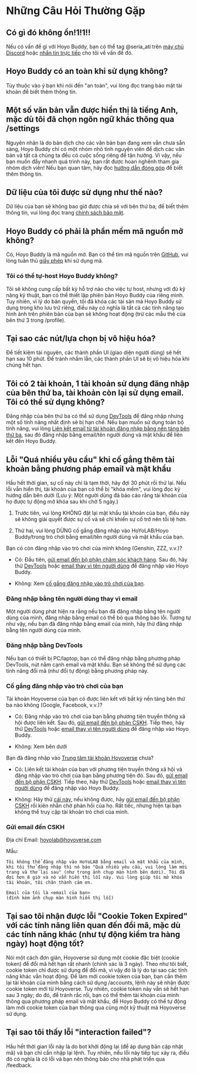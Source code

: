 <!-- markdownlint-disable MD026 MD040 MD047 -->
# Những Câu Hỏi Thường Gặp

## Có gì đó không ổn!1!1!!

Nếu có vấn đề gì với Hoyo Buddy, bạn có thể tag @seria_ati trên [máy chủ Discord](https://link.seria.moe/hb-dc) hoặc [nhắn tin trực tiếp](https://discord.com/users/410036441129943050) cho tôi về vấn đề đó.

## Hoyo Buddy có an toàn khi sử dụng không?

Tùy thuộc vào ý bạn khi nói đến "an toàn", vui lòng đọc trang bảo mật tài khoản để biết thêm thông tin.

## Một số văn bản vẫn được hiển thị là tiếng Anh, mặc dù tôi đã chọn ngôn ngữ khác thông qua /settings

Nguyên nhân là do bản dịch cho các văn bản bạn đang xem vẫn chưa sẵn sàng, Hoyo Buddy chỉ có một nhóm nhỏ tình nguyện viên để dịch các văn bản và tất cả chúng ta đều có cuộc sống riêng để tận hưởng. Vì vậy, nếu bạn muốn đẩy nhanh quá trình này, bạn rất được hoan nghênh tham gia nhóm dịch viên! Nếu bạn quan tâm, hãy đọc [hướng dẫn đóng góp](https://github.com/seriaati/hoyo-buddy/blob/main/CONTRIBUTING.md) để biết thêm thông tin.

## Dữ liệu của tôi được sử dụng như thế nào?

Dữ liệu của bạn sẽ không bao giờ được chia sẻ với bên thứ ba; để biết thêm thông tin, vui lòng đọc trang [chính sách bảo mật](https://github.com/seriaati/hoyo-buddy/blob/main/PRIVACY.md).

## Hoyo Buddy có phải là phần mềm mã nguồn mở không?

Có, Hoyo Buddy là mã nguồn mở. Bạn có thể tìm mã nguồn trên [GitHub](https://github.com/seriaati/hoyo-buddy/), vui lòng tuân thủ [giấy phép](https://github.com/seriaati/hoyo-buddy/blob/main/LICENSE) khi sử dụng mã.

### Tôi có thể tự-host Hoyo Buddy không?

Tôi sẽ không cung cấp bất kỳ hỗ trợ nào cho việc tự host, nhưng với đủ kỹ năng kỹ thuật, bạn có thể thiết lập phiên bản Hoyo Buddy của riêng mình. Tuy nhiên, vì lý do bản quyền, tôi đã khóa các tài sản mà Hoyo Buddy sử dụng trong kho lưu trữ riêng, điều này có nghĩa là tất cả các tính năng tạo hình ảnh trên phiên bản của bạn sẽ không hoạt động (trừ các mẫu thẻ của bên thứ 3 trong /profile).

## Tại sao các nút/lựa chọn bị vô hiệu hóa?

Để tiết kiệm tài nguyên, các thành phần UI (giao diện người dùng) sẽ hết hạn sau 10 phút. Để tránh nhầm lẫn, các thành phần UI sẽ bị vô hiệu hóa khi chúng hết hạn.

## Tôi có 2 tài khoản, 1 tài khoản sử dụng đăng nhập của bên thứ ba, tài khoản còn lại sử dụng email. Tôi có thể sử dụng không?

Đăng nhập của bên thứ ba có thể sử dụng [DevTools](.md#đăng-nhập-bằng-devtools) để đăng nhập nhưng một số tính năng nhất định sẽ bị hạn chế. Nếu bạn muốn sử dụng toàn bộ tính năng, vui lòng [Liên kết email từ tài khoản đăng nhập bằng nền tảng bên thứ ba](./Before-Start.md#liên-kết-email-từ-tài-khoản-đăng-nhập-bằng-nền-tảng-bên-thứ-ba), sau đó đăng nhập bằng email/tên người dùng và mật khẩu để liên kết đến Hoyo Buddy.

## Lỗi "Quá nhiều yêu cầu" khi cố gắng thêm tài khoản bằng phương pháp email và mật khẩu

Hầu hết thời gian, sự cố này chỉ là tạm thời, hãy đợi 30 phút rồi thử lại. Nếu lỗi vẫn hiển thị, tài khoản của bạn có thể bị "khóa mềm", vui lòng đọc kỹ hướng dẫn bên dưới (Lưu ý: Một người dùng đã báo cáo rằng tài khoản của họ được tự động mở khóa sau khi chờ 5 ngày.)

1. Trước tiên, vui lòng KHÔNG đặt lại mật khẩu tài khoản của bạn, điều này sẽ không giải quyết được sự cố và sẽ chỉ khiến sự cố trở nên tồi tệ hơn.

2. Thứ hai, vui lòng DỪNG cố gắng đăng nhập vào HoYoLAB/Hoyo Buddy/trong trò chơi bằng email/tên người dùng và mật khẩu của bạn.

Bạn có còn đăng nhập vào trò chơi của mình không (Genshin, ZZZ, v.v.)?

* Có: Đầu tiên, [gửi email đến bộ phận chăm sóc khách hàng](#gửi-email-đến-cskh). Sau đó, hãy thử [DevTools](.md#đăng-nhập-bằng-devtools) hoặc [email thay vì tên người dùng](#đăng-nhập-bằng-tên-người-dùng-thay-vì-email) để đăng nhập vào Hoyo Buddy.

* Không: Xem [cố gắng đăng nhập vào trò chơi của bạn](#cố-gắng-đăng-nhập-vào-trò-chơi-của-bạn).

### Đăng nhập bằng tên người dùng thay vì email

Một người dùng phát hiện ra rằng nếu bạn đã đăng nhập bằng tên người dùng của mình, đăng nhập bằng email có thể bỏ qua thông báo lỗi. Tương tự như vậy, nếu bạn đã đăng nhập bằng email của mình, hãy thử đăng nhập bằng tên người dùng của mình.

### Đăng nhập bằng DevTools

Nếu bạn có thiết bị PC/laptop, bạn có thể đăng nhập bằng phương pháp DevTools, nút nằm cạnh email và mật khẩu. Bạn sẽ không thể sử dụng các tính năng đổi mã (như đổi tự động) bằng phương pháp này.

### Cố gắng đăng nhập vào trò chơi của bạn

Tài khoản Hoyoverse của bạn có được liên kết với bất kỳ nền tảng bên thứ ba nào không (Google, Facebook, v.v.)?

* Có: Đăng nhập vào trò chơi của bạn bằng phương tiện truyền thông xã hội được liên kết. Sau đó, [gửi email đến bộ phận CSKH](#gửi-email-đến-cskh). Tiếp theo, hãy thử [DevTools](#đăng-nhập-bằng-devtools) hoặc [email thay vì tên người dùng](#đăng-nhập-bằng-tên-người-dùng-thay-vì-email) để đăng nhập vào Hoyo Buddy.

* Không: Xem bên dưới

Bạn đã đăng nhập vào [Trung tâm tài khoản Hoyoverse](https://account.hoyoverse.com/) chưa?

* Có: Liên kết tài khoản của bạn với phương tiện truyền thông xã hội và đăng nhập vào trò chơi của bạn bằng phương tiện đó. Sau đó, [gửi email đến bộ phận CSKH](#gửi-email-đến-cskh). Tiếp theo, hãy thử [DevTools](.md#đăng-nhập-bằng-devtools) hoặc [email thay vì tên người dùng](#đăng-nhập-bằng-tên-người-dùng-thay-vì-email) để đăng nhập vào Hoyo Buddy.

* Không: Hãy thử [cái này](#đăng-nhập-bằng-tên-người-dùng-thay-vì-email), nếu không được, hãy [gửi email đến bộ phận CSKH](#gửi-email-đến-cskh) rồi kiên nhẫn chờ phản hồi của họ. Rất tiếc, nhưng hiện tại bạn không thể truy cập tài khoản trò chơi của mình.

### Gửi email đến CSKH

Địa chỉ Email: [hoyolab@hoyoverse.com](mailto:hoyolab@hoyoverse.com)

Mẫu:

```
Tôi không thể đăng nhập vào HoYoLAB bằng email và mật khẩu của mình, khi tôi thử đăng nhập thì nó báo "Quá nhiều yêu cầu, vui lòng làm mới trang và thử lại sau" (như trong ảnh chụp màn hình bên dưới). Tôi đã đợi hơn 8 giờ và nó vẫn hiển thị lỗi này. Vui lòng giúp tôi mở khóa tài khoản, tôi chân thành cảm ơn.

Email của tôi là <email của bạn>
(đính kèm ảnh chụp màn hình hiển thị lỗi)
```

## Tại sao tôi nhận được lỗi "Cookie Token Expired" với các tính năng liên quan đến đổi mã, mặc dù các tính năng khác (như tự động kiểm tra hàng ngày) hoạt động tốt?

Nói một cách đơn giản, Hoyoverse sử dụng một cookie đặc biệt (cookie token) để đổi mã hết hạn rất nhanh (chính xác là 3 ngày). Theo như tôi biết, cookie token chỉ được sử dụng để đổi mã, vì vậy đó là lý do tại sao các tính năng khác vẫn hoạt động. Để làm mới cookie token của bạn, bạn cần thêm lại tài khoản của mình bằng cách sử dụng /accounts, lệnh này sẽ nhận được cookie token mới từ Hoyoverse. Tuy nhiên, cookie token này vẫn sẽ hết hạn sau 3 ngày; do đó, để tránh rắc rối, bạn có thể thêm tài khoản của mình thông qua phương pháp email và mật khẩu, để Hoyo Buddy có thể tự động làm mới cookie token của bạn thông qua cùng một kỹ thuật mà Hoyoverse sử dụng.

## Tại sao tôi thấy lỗi "interaction failed"?

Hầu hết thời gian lỗi này là do bot khởi động lại (để áp dụng bản cập nhật mã) và bạn chỉ cần nhập lại lệnh. Tuy nhiên, nếu lỗi này tiếp tục xảy ra, điều đó có nghĩa là có lỗi và bạn nên thông báo cho nhà phát triển qua /feedback.